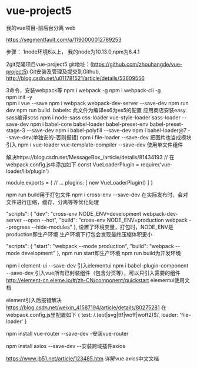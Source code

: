 # vue-project5
我的vue项目-前后台分离
web

<!-- 参考从零开始搭建一个简单的基于webpack的vue开发环境 -->
https://segmentfault.com/a/1190000012789253

步骤：
1node环境6以上，
  我的node为10.13.0,npm为6.4.1

2git克隆项目vue-project5
 git地址：(https://github.com/zhouhangde/vue-project5) 
 Git安装及管理及提交到Github,
 http://blog.csdn.net/u011781521/article/details/53609556 

3命令，安装webpack等
  npm i webpack -g
  npm i webpack-cli -g  
  npm init -y     
  npm i vue --save
  npm i webpack webpack-dev-server --save-dev
  npm run dev
  npm run build
  .babelrc  此文件为编译es6为es5的配置
  应用商店安装easy sass编译scss
  npm i node-sass css-loader vue-style-loader sass-loader --save-dev
  npm i babel-core babel-loader babel-preset-env babel-preset-stage-3 --save-dev
  npm i babel-polyfill --save-dev
  npm i babel-loader@7 --save-dev(单独安的-否则报错)
  npm i file-loader --save-dev     把图片也当成模块引入
  npm i vue-loader vue-template-compiler --save-dev    使用单文件组件

  <!-- Vue加载单文件使用vue-loader报错 -->
  解决https://blog.csdn.net/MessageBox_/article/details/81434193
  // 在webpack.config.js中添加如下
  const VueLoaderPlugin = require('vue-loader/lib/plugin')

  module.exports = {
    // ...
    plugins: [
      new VueLoaderPlugin()
    ]
  }


  npm run build用于打包文件
  npm i cross-env --save-dev   在实际发布时，会对文件进行压缩，缓存，分离等等优化处理

  "scripts": {
    "dev": "cross-env NODE_ENV=development webpack-dev-server --open --hot",
    "build": "cross-env NODE_ENV=production webpack --progress --hide-modules"
  },
  设置了环境变量，打包时，NODE_ENV是production即生产环境
  生产环境下打包会发现最终压缩体积更小

  <!-- 上述不为webpacke的写法
  用于生产环境还是正式环境打包，以下为webpack4的写法 -->
  "scripts": {
    "start": "webpack --mode production",
    "build": "webpack --mode development"
  },
  npm run start即生产环境
  npm run build为开发环境

  npm i element-ui --save-dev   引入elementui
  npm i babel-plugin-component --save-dev   引入vue所有已封装组件（包含分页等），可以只引入需要的组件
  http://element-cn.eleme.io/#/zh-CN/component/quickstart   elementui使用文档


  element引入后报错解决
  https://blog.csdn.net/weixin_41587194/article/details/80275281
   在webpack.config.js里配置如下
    {
    test: /\.(eot|svg|ttf|woff|woff2)$/,
    loader: 'file-loader'
    }

   npm install vue-router --save-dev     -安装vue-router 
  
   npm install axios --save-dev   --安装跨域插件axios
   
   https://www.jb51.net/article/123485.htm    详解vue axios中文文档